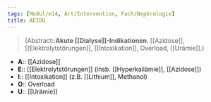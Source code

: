 ```yaml
---
tags: [Modul/m14, Art/Intervention, Fach/Nephrologie]
title: AEIOU
---
```

> (Abstract::**Akute [[Dialyse]]-Indikationen**. [[Azidose]], [[Elektrolytstörungen]], [[Intoxikation]], Overload, [[Urämie]].)
- **A**:: [[Azidose]]
- **E**:: [[Elektrolytstörungen]] (insb. [[Hyperkaliämie]], [[Azidose]])
- **I**:: [[Intoxikation]] (z.B. [[Lithium]], Methanol)
- **O**:: Overload
- **U**:: [[Urämie]]